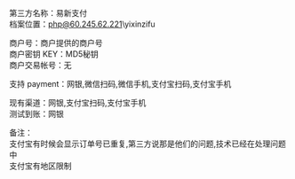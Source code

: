 ﻿第三方名称：易新支付  
档案位置：php@60.245.62.221\yixinzifu  
  
商户号：商户提供的商户号  
商户密钥 KEY：MD5秘钥  
商户交易帐号：无  
  
支持 payment：网银,微信扫码,微信手机,支付宝扫码,支付宝手机  
  
现有渠道：网银,支付宝扫码,支付宝手机  
测试到账：网银  
  
备注：  
支付宝有时候会显示订单号已重复,第三方说那是他们的问题,技术已经在处理问题中  
支付宝有地区限制  

